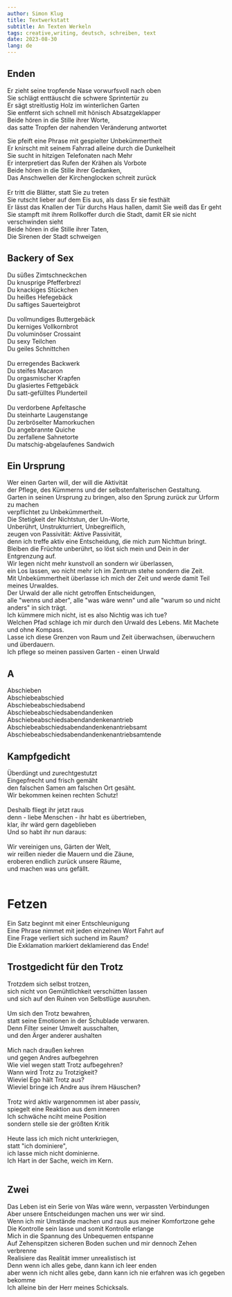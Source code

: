 ```yaml
---
author: Simon Klug
title: Textwerkstatt
subtitle: An Texten Werkeln
tags: creative,writing, deutsch, schreiben, text
date: 2023-08-30
lang: de
---
```


## Enden
Er zieht seine tropfende Nase vorwurfsvoll nach oben</br>
Sie schlägt enttäuscht die schwere Sprintertür zu</br>
Er sägt streitlustig Holz im winterlichen Garten</br>
Sie entfernt sich schnell mit hönisch Absatzgeklapper</br>
Beide hören in die Stille ihrer Worte,</br>
das satte Tropfen der nahenden Veränderung antwortet

 
Sie pfeift eine Phrase mit gespielter Unbekümmertheit</br>
Er knirscht mit seinem Fahrrad alleine durch die Dunkelheit</br>
Sie sucht in hitzigen Telefonaten nach Mehr</br>
Er interpretiert das Rufen der Krähen als Vorbote</br>
Beide hören in die Stille ihrer Gedanken,</br>
Das Anschwellen der Kirchenglocken schreit zurück</br>
 </br>
Er tritt die Blätter, statt Sie zu treten</br>
Sie rutscht lieber auf dem Eis aus, als dass Er sie festhält</br>
Er lässt das Knallen der Tür durchs Haus hallen, damit Sie weiß das Er geht</br>
Sie stampft mit ihrem Rollkoffer durch die Stadt, damit ER sie nicht verschwinden sieht</br>
Beide hören in die Stille ihrer Taten,</br>
Die Sirenen der Stadt schweigen

## Backery of Sex
Du süßes Zimtschneckchen</br>
Du knusprige Pfefferbrezl</br>
Du knackiges Stückchen</br>
Du heißes Hefegebäck</br>
Du saftiges Sauerteigbrot</br>
 </br>
Du vollmundiges Buttergebäck</br>
Du kerniges Vollkornbrot</br>
Du voluminöser Crossaint</br>
Du sexy Teilchen</br>
Du geiles Schnittchen</br>
 </br>
Du erregendes Backwerk</br>
Du steifes Macaron</br>
Du orgasmischer Krapfen</br>
Du glasiertes Fettgebäck</br>
Du satt-gefülltes Plunderteil</br>
 </br>
Du verdorbene Apfeltasche</br>
Du steinharte Laugenstange</br>
Du zerbröselter Mamorkuchen</br>
Du angebrannte Quiche</br>
Du zerfallene Sahnetorte</br>
Du matschig-abgelaufenes Sandwich


## Ein Ursprung
Wer einen Garten will, der will die Aktivität</br>
der Pflege, des Kümmerns und der selbstenfalterischen Gestaltung.</br>
Garten in seinen Ursprung zu bringen, also den Sprung zurück zur Urform zu machen</br>
verpflichtet zu Unbekümmertheit.</br>
Die Stetigkeit der Nichtstun, der Un-Worte,</br>
Unberührt, Unstrukturriert, Unbegreiflich,</br>
zeugen von Passivität: Aktive Passivität,</br>
denn ich treffe aktiv eine Entscheidung, die mich zum Nichttun bringt.</br>
Bleiben die Früchte unberührt, so löst sich mein und Dein in der Entgrenzung auf.</br>
Wir legen nicht mehr kunstvoll an sondern wir überlassen,</br>
ein Los lassen, wo nicht mehr ich im Zentrum stehe sondern die Zeit.</br>
Mit Unbekümmertheit überlasse ich mich der Zeit und werde damit Teil meines Urwaldes.</br>
Der Urwald der alle nicht getroffen Entscheidungen,</br>
alle "wenns und aber", alle "was wäre wenn" und alle "warum so und nicht anders" in sich trägt.</br>
Ich kümmere mich nicht, ist es also Nichtig was ich tue?</br>
Welchen Pfad schlage ich mir durch den Urwald des Lebens. Mit Machete und ohne Kompass.</br>
Lasse ich diese Grenzen von Raum und Zeit überwachsen, überwuchern und überdauern.</br>
Ich pflege so meinen passiven Garten - einen Urwald
 
## A
Abschieben</br>
Abschiebeabschied</br>
Abschiebeabschiedsabend</br>
Abschiebeabschiedsabendandenken</br>
Abschiebeabschiedsabendandenkenantrieb</br>
Abschiebeabschiedsabendandenkenantriebsamt</br>
Abschiebeabschiedsabendandenkenantriebsamtende</br>
 

## Kampfgedicht
Überdüngt und zurechtgestutzt</br>
Eingepfrecht und frisch gemäht</br>
den falschen Samen am falschen Ort gesäht.</br>
Wir bekommen keinen rechten Schutz!</br>
</br>
Deshalb fliegt ihr jetzt raus</br>
denn - liebe Menschen - ihr habt es übertrieben,</br>
klar, ihr wärd gern dageblieben</br>
Und so habt ihr nun daraus:</br>
 </br>
Wir vereinigen uns, Gärten der Welt,</br>
wir reißen nieder die Mauern und die Zäune,</br>
eroberen endlich zurück unsere Räume,</br>
und machen was uns gefällt.</br>
 </br>
# Fetzen
Ein Satz beginnt mit einer Entschleunigung</br>
Eine Phrase nimmet mit jeden einzelnen Wort Fahrt auf</br>
Eine Frage verliert sich suchend im Raum?</br>
Die Exklamation markiert deklamierend das Ende!</br>
 

## Trostgedicht für den Trotz
Trotzdem sich selbst trotzen,</br>
sich nicht von Gemühtlichkeit verschütten lassen</br>
und sich auf den Ruinen von Selbstlüge ausruhen.</br>
 </br>
Um sich den Trotz bewahren,</br>
statt seine Emotionen in der Schublade verwaren.</br>
Denn Filter seiner Umwelt ausschalten,</br>
und den Ärger anderer aushalten</br>
 </br>
Mich nach draußen kehren</br>
und gegen Andres aufbegehren</br>
Wie viel wegen statt Trotz aufbegehren?</br>
Wann wird Trotz zu Trotzigkeit?</br>
Wieviel Ego hält Trotz aus?</br>
Wieviel bringe ich Andre aus ihrem Häuschen?</br>
 </br>
Trotz wird aktiv wargenommen ist aber passiv,</br>
spiegelt  eine Reaktion aus dem inneren</br>
Ich schwäche nciht meine Position</br>
sondern stelle sie der größten Kritik</br>
 </br>
Heute lass ich mich nicht unterkriegen,</br>
statt "ich dominiere",</br>
ich lasse mich nicht dominierne.</br>
Ich Hart in der Sache, weich im Kern.</br>
</br>

## Zwei
Das Leben ist ein Serie von Was wäre wenn, verpassten Verbindungen</br>
Aber unsere Entscheidungen machen uns wer wir sind.</br>
Wenn ich mir Umstände machen und raus aus meiner Komfortzone gehe</br>
Die Kontrolle sein lasse und somit Kontrolle erlange</br>
Mich in die Spannung des Unbequemen entspanne</br>
Auf Zehenspitzen sicheren Boden suchen und mir dennoch Zehen verbrenne</br>
Realisiere das Realität immer unrealistisch ist</br>
Denn wenn ich alles gebe, dann kann ich leer enden</br>
aber wenn ich nicht alles gebe, dann kann ich nie erfahren was ich gegeben bekomme</br>
Ich alleine bin der Herr meines Schicksals.



